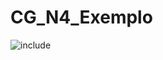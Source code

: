 # CG_N4_Exemplo

![include](https://www.plantuml.com/plantuml/svg/hLPBSvim4BxpAvYSyDI-zSHuFB7p6iyqZHlSwUFIaK76sm4jbKJg9Cr_xo9061Sx9AaFM8Xl7z_kQbUdIZEfypHnmeGfvIumWHW5ke-EIxztTiFB6DpojN-p-iar3jqV4dMUe1zkc1ow6GgDgiRw7q3fyQBOUty-6LIQncEyur92n2SJTuc1bY1YR-3whZ9BvyafbRlZFwEHDUnKdWLomHBGZMVrnZ7FQjjJdHFsWKbZxmuXsl-mu5x6voBq8ynN2Jy4ksM0dgJ7yz2fYCaDZvc_W_0NHgKcNKVbEXTH4nBpviKivL-0Lhy3hZNfKFxLFrj3Lp0DT_l0ZnsR0_AXKL3wOIpPr6G92Duanhn-qj62aWD478JUOrr2_a_cQbtQ1BcgEYf9YLj8qLyX9c-CkJ5GaxtbkaofvMjt-l3f1IRl2pRh2_LhXv368C_EGTPRhpnOreEQKVNHqZ5-a7JX2IcFkPvCwcuW8GMg4BPaAHER0hLEaEaQHlzg1pvRuTOuCflXjjfRIWpP1MoHxB2GeSTfNOQedQNIhUDXGhDx2Sa6AyIW9NsmUiwvue9KU2cZ63rSIRP6VocPK6kKQU4NnRSjOgnC8mW11GckTussaIO_QXvv4DMrNwMi1MXqKMfjKhjKJHFDPHjNz5m5v6V7wJ9iGYxOB5SXyrfbICZIvqxieZmq7ZRHsw7OBJXFiw8g9B7LVbbyU_vScnXRNEVNAJrMESXvn8M6Y4My6sTob1G9-lhjkwUtLLSTklg-MJvqzzfImmNnJ5WX7JJIGICTz9CkIlfL6ggwBuv0DHnweFiZIyUEmM_4Pq67Dce2R1l4Q3HnJvf33XcUs3FFb_SPRm7LXj8apr2Uk85PElOM8VJk5KBqczBF0aqJt6z_1y_uYoySefchPo33tHvVlVTXqGDQlD4TmXOCiQA6b51ZJAdwZp0y17mJySfXEyrvN8o8PfoNxtsezu1MemrQS-qIqZSEjSgoBK29iMHfCOuqtMX2ql584iuf5n5TTly2 "include")  
